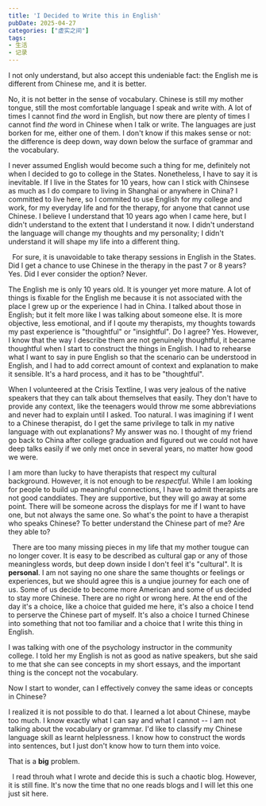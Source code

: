 ```yaml
---
title: 'I Decided to Write this in English'
pubDate: 2025-04-27
categories: ["虚实之间"]
tags:
- 生活
- 记录
---
```


I not only understand, but also accept this undeniable fact: the English me is different from Chinese me, and it is better.

No, it is not better in the sense of vocabulary. Chinese is still my mother tongue, still the most comfortable language I speak and write with. A lot of times I cannot find *the* word in English, but now there are plenty of times I cannot find *the* word in Chinese when I talk or write. The languages are just borken for me, either one of them. I don't know if this makes sense or not: the difference is deep down, way down below the surface of grammar and the vocabulary.

I never assumed English would become such a thing for me, definitely not when I decided to go to college in the States. Nonetheless, I have to say it is inevitable. If I live in the States for 10 years, how can I stick with Chinsese as much as I do compare to living in Shanghai or anywhere in China? I committed to live here, so I commited to use English for my college and work, for my everyday life and for the therapy, for anyone that cannot use Chinese. I believe I understand that 10 years ago when I came here, but I didn't understand to the extent that I understand it now. I didn't understand the language will change my thoughts and my personality; I didn't understand it will shape my life into a different thing.

&nbsp;
For sure, it is unavoidable to take therapy sessions in English in the States. Did I get a chance to use Chinese in the therapy in the past 7 or 8 years? Yes. Did I ever consider the option? Never.

The English me is only 10 years old. It is younger yet more mature. A lot of things is fixable for the English me because it is not associated with the place I grew up or the experience I had in China. I talked about those in English; but it felt more like I was talking about someone else. It is more objective, less emotional, and if I qoute my therapists, my thoughts towards my past experience is "thoughtful" or "insightful". Do I agree? Yes. However, I know that the way I describe them are not genuinely thoughtful, it became thoughtful when I start to construct the things in English. I had to rehearse what I want to say in pure English so that the scenario can be understood in English, and I had to add correct amount of context and explanation to make it sensible. It's a hard process, and it has to be "thoughtful".

When I volunteered at the Crisis Textline, I was very jealous of the native speakers that they can talk about themselves that easily. They don't have to provide any context, like the teenagers would throw me some abbreviations and never had to explain until I asked. Too natural. I was imagining if I went to a Chinese therapist, do I get the same privilege to talk in my native language with out explanations? My answer was no. I thought of my friend go back to China after college graduation and figured out we could not have deep talks easily if we only met once in several years, no matter how good we were.

I am more than lucky to have therapists that respect my cultural background. However, it is not enough to be *respectful*. While I am looking for people to build up meaningful connections, I have to admit therapists are not good canddiates. They are supportive, but they will go away at some point. There will be someone across the displays for me if I want to have one, but not always the same one. So what's the point to have a therapist who speaks Chinese? To better understand the Chinese part of me? Are they able to?

&nbsp;
There are too many missing pieces in my life that my mother tougue can no longer cover. It is easy to be described as cultural gap or any of those meaningless words, but deep down inside I don't feel it's "cultural". It is **personal**. I am not saying no one share the same thoughts or feelings or experiences, but we should agree this is a unqiue journey for each one of us. Some of us decide to become more American and some of us decided to stay more Chinese. There are no right or wrong here. At the end of the day it's a choice, like a choice that guided me here, it's also a choice I tend to perserve the Chinese part of myself. It's also a choice I turned Chinese into something that not too familiar and a choice that I write this thing in English.

I was talking with one of the psychology instructor in the community college. I told her my English is not as good as native speakers, but she said to me that she can see concepts in my short essays, and the important thing is the concept not the vocabulary.

Now I start to wonder, can I effectively convey the same ideas or concepts in Chinese?

I realized it is not possible to do that. I learned a lot about Chinese, maybe too much. I know exactly what I can say and what I cannot -- I am not talking about the vocabulary or grammar. I'd like to classify my Chinese language skill as learnt helplessness. I know how to construct the words into sentences, but I just don't know how to turn them into voice.

That is a **big** problem.

&nbsp;
I read throuh what I wrote and decide this is such a chaotic blog. However, it is still fine. It's now the time that no one reads blogs and I will let this one just sit here.

